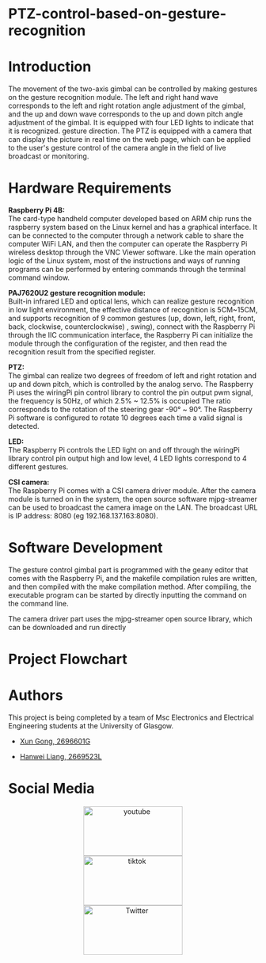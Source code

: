 # PTZ-control-based-on-gesture-recognition
# Introduction
The movement of the two-axis gimbal can be controlled by making gestures on the gesture recognition module. The left and right hand wave corresponds to the left and right rotation angle adjustment of the gimbal, and the up and down wave corresponds to the up and down pitch angle adjustment of the gimbal. It is equipped with four LED lights to indicate that it is recognized. gesture direction. The PTZ is equipped with a camera that can display the picture in real time on the web page, which can be applied to the user's gesture control of the camera angle in the field of live broadcast or monitoring.
# Hardware Requirements
**Raspberry Pi 4B:**   
The card-type handheld computer developed based on ARM chip runs the raspberry system based on the Linux kernel and has a graphical interface. It can be connected to the computer through a network cable to share the computer WiFi LAN, and then the computer can operate the Raspberry Pi wireless desktop through the VNC Viewer software. Like the main operation logic of the Linux system, most of the instructions and ways of running programs can be performed by entering commands through the terminal command window.  

**PAJ7620U2 gesture recognition module:**    
Built-in infrared LED and optical lens, which can realize gesture recognition in low light environment, the effective distance of recognition is 5CM~15CM, and supports recognition of 9 common gestures (up, down, left, right, front, back, clockwise, counterclockwise) , swing), connect with the Raspberry Pi through the IIC communication interface, the Raspberry Pi can initialize the module through the configuration of the register, and then read the recognition result from the specified register.    

**PTZ:**   
The gimbal can realize two degrees of freedom of left and right rotation and up and down pitch, which is controlled by the analog servo. The Raspberry Pi uses the wiringPi pin control library to control the pin output pwm signal, the frequency is 50Hz, of which 2.5% ~ 12.5% is occupied The ratio corresponds to the rotation of the steering gear -90° ~ 90°. The Raspberry Pi software is configured to rotate 10 degrees each time a valid signal is detected.    

**LED:**    
The Raspberry Pi controls the LED light on and off through the wiringPi library control pin output high and low level, 4 LED lights correspond to 4 different gestures.  

**CSI camera:**  
The Raspberry Pi comes with a CSI camera driver module. After the camera module is turned on in the system, the open source software mjpg-streamer can be used to broadcast the camera image on the LAN. The broadcast URL is IP address: 8080 (eg 192.168.137.163:8080). 
# Software Development
The gesture control gimbal part is programmed with the geany editor that comes with the Raspberry Pi, and the makefile compilation rules are written, and then compiled with the make compilation method. After compiling, the executable program can be started by directly inputting the command on the command line.

The camera driver part uses the mjpg-streamer open source library, which can be downloaded and run directly
# Project Flowchart
# Authors
This project is being completed by a team of Msc Electronics and Electrical Engineering students at the University of Glasgow.
* [Xun Gong, 2696601G](https://github.com/gongsmith)  

* [Hanwei Liang, 2669523L](https://github.com/BrippoLiang)

# Social Media
<div align="center">

[<img src="https://user-images.githubusercontent.com/102697479/163846803-5ffc0828-5dfa-442f-956b-b11ea940175b.png" width="200" height="100" alt="youtube"/><br/>](https://www.youtube.com/watch?v=4pA6-YC3y7Y)[<img src="https://user-images.githubusercontent.com/102697479/163846955-113c0a68-9902-4f2c-83f9-a514ce7df907.png" width="200" height="100" alt="tiktok"/><br/>](https://www.tiktok.com/@smartwheelchair/video/7087989169334652166?is_copy_url=1&is_from_webapp=v1)[<img src="https://user-images.githubusercontent.com/102697479/163991599-a21b2f16-51bd-4a6e-9639-141a1ae0b943.png" width="200" height="100" alt="Twitter"/><br/>](https://twitter.com/ThanhPhngLc1/status/1516405360973828099)
